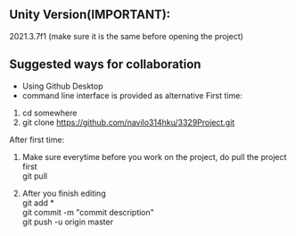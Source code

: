 ## Unity Version(IMPORTANT): 
2021.3.7f1 (make sure it is the same before opening the project)

## Suggested ways for collaboration
- Using Github Desktop 
- command line interface is provided as alternative
First time: <br>
1. cd somewhere
2. git clone https://github.com/navilo314hku/3329Project.git

After first time: <br>
1. Make sure everytime before you work on the project, do pull the project first <br/>
git pull

2. After you finish editing<br/>
git add * <br/>
git commit -m "commit description" <br/>
git push -u origin master <br/>
